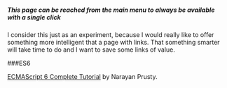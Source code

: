 ##### This page can be reached from the main menu to always be available with a single click

I consider this just as an experiment, because I would really like to offer something more intelligent that a page with links. That something smarter will take time to do and I want to save some links of value.

###ES6

[ECMAScript 6 Complete Tutorial](http://qnimate.com/post-series/ecmascript-6-complete-tutorial/) by Narayan Prusty.


